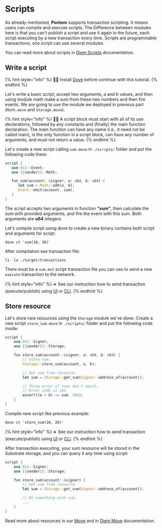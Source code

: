 # Scripts

As already mentioned, **Pontem** supports transaction scripting. It means users can compile and execute scripts. The Difference between modules here is that you can't publish a script and use it again in the future, each script executing by a new transaction every time. Scripts are programmable transactions, one script can use several modules.

You can read more about scripts in [Diem Scripts](https://developers.diem.com/docs/move/move-modules-and-scripts/) documentation.

## Write a script

{% hint style="info" %}
🧙‍♂️ Install [Dove](./compiler_&_toolset.md) before continue with this tutorial.
{% endhint %}

Let's write a basic script, accept two arguments, a and b values, and then using module math make a sum from these two numbers and then fire events.
We are going to use the module we deployed in previous part (`Math.move` and `Storage.move`).

{% hint style="info" %}
🧙‍♂️ A script block must start with all of its use declarations, followed by any constants and (finally) the main function declaration. The main function can have any name (i.e., it need not be called main), is the only function in a script block, can have any number of arguments, and must not return a value.
{% endhint %}

Let's create a new script calling `sum.move` in `./scripts/` folder and put the following code there:

```rust
script {
   use 0x1::Event;
   use {{sender}}::Math;

   fun sum(account: &signer, a: u64, b: u64) {
      let sum = Math::add(a, b);
      Event::emit(account, sum);
   }
}
```

The script accepts two arguments in function **"sum"**, then calculate the sum with provided arguments, and fire the event with this sum. Both arguments are **u64** integers.

Let's compile script using dove to create a new binary contains both script and arguments for script:

```text
dove ct 'sum(10, 20)'
```

After compilation see transaction file:

```text
ls -la ./target/transactions
```

There must be a `sum.mvt` script transaction file you can use to send a new `execute` transaction to the network.

{% hint style="info" %}
✈️ See our instruction how to send transaction (execute/publish) using [UI](../getting_started/substrate.md) or [CLI](../getting_started/cli.md).
{% endhint %}

## Store resource

Let's store new resources using the `Storage` module we've done.
Create a new script `store_sum.move` in `./scripts/` folder and put the following code inside:

```rust
script {
    use 0x1::Signer;
    use {{sender}}::Storage;

    fun store_sum(account: &signer, a: u64, b: u64) {
        // Store sum.
        Storage::store_sum(account, a, b);

        // Get sum from resource.
        let sum = Storage::get_sum(Signer::address_of(account));

        // Throw error if sums don't match.
        // Error code is 101.
        assert((a + b) == sum, 101);
    }
}
```

Compile new script like previous example:

```text
dove ct 'store_sum(10, 20)'
```

{% hint style="info" %}
✈️ See our instruction how to send transaction (execute/publish) using [UI](../getting_started/substrate.md) or [CLI](../getting_started/cli.md).
{% endhint %}

After transaction executing, your sum resource will be stored in the Substrate storage, and you can query it any time using script:

```rust
script {
    use 0x1::Signer;
    use {{sender}}::Storage;

    fun store_sum(account: &signer) {
        // Get sum from resource.
        let sum = Storage::get_sum(Signer::address_of(account));

        // Do something with sum.
        ...
    }
}
```

Read more about resources in our [Move](../lang/resources.md) and in [Diem Move](https://developers.diem.com/docs/move/move-structs-and-resources) documentation.
